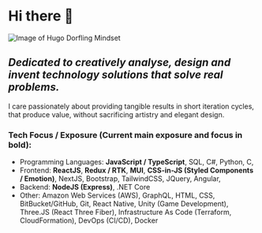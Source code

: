 # Hi there 👋

![Image of Hugo Dorfling Mindset](https://i.ibb.co/Xyzk3Dw/1590896866260.jpg)

## *Dedicated to creatively analyse, design and invent technology solutions that solve real problems.* 

I care passionately about providing tangible results in short iteration cycles, that produce value,
without sacrificing artistry and elegant design.


### Tech Focus / Exposure (Current main exposure and focus in bold):
- Programming Languages: **JavaScript / TypeScript**, SQL, C#, Python, C,  
- Frontend: **ReactJS**, **Redux / RTK**, **MUI**, **CSS-in-JS (Styled Components / Emotion)**, NextJS, Bootstrap, TailwindCSS, JQuery, Angular, 
- Backend: **NodeJS (Express)**, .NET Core
- Other: Amazon Web Services (AWS), GraphQL, HTML, CSS, BitBucket/GitHub, Git, React Native, Unity (Game Development), Three.JS (React Three Fiber), Infrastructure As Code (Terraform, CloudFormation), DevOps (CI/CD), Docker
